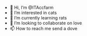 - 👋 Hi, I’m @ITAccfarm
- 👀 I’m interested in cats
- 🌱 I’m currently learning rats
- 💞️ I’m looking to collaborate on love
- 📫 How to reach me send a dove

<!---
ITAccfarm/ITAccfarm is a ✨ special ✨ repository because its `README.md` (this file) appears on your GitHub profile.
You can click the Preview link to take a look at your changes.
--->
